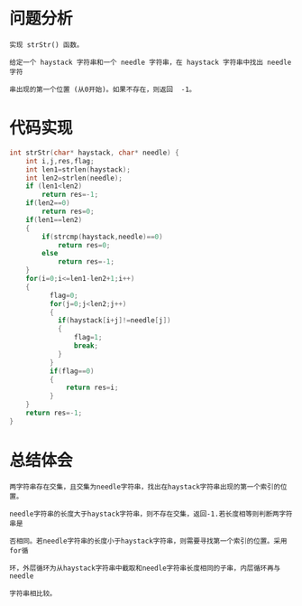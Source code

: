 # 问题分析 #    
    实现 strStr() 函数。

    给定一个 haystack 字符串和一个 needle 字符串，在 haystack 字符串中找出 needle 字符

    串出现的第一个位置 (从0开始)。如果不存在，则返回  -1。
    
# 代码实现 #
```C
int strStr(char* haystack, char* needle) {
    int i,j,res,flag;
    int len1=strlen(haystack);
    int len2=strlen(needle);
    if (len1<len2)
        return res=-1;
    if(len2==0)
        return res=0;
    if(len1==len2)
    {
        if(strcmp(haystack,needle)==0)
            return res=0;
        else
            return res=-1;
    }
    for(i=0;i<=len1-len2+1;i++)
    {
          flag=0;
          for(j=0;j<len2;j++)
          {
            if(haystack[i+j]!=needle[j])
            {
                flag=1;
                break;
            }  
          }
          if(flag==0)
          {
              return res=i;
          }     
    }
    return res=-1;    
}
```
# 总结体会 #
    两字符串存在交集，且交集为needle字符串，找出在haystack字符串出现的第一个索引的位置。

    needle字符串的长度大于haystack字符串，则不存在交集，返回-1.若长度相等则判断两字符串是

    否相同。若needle字符串的长度小于haystack字符串，则需要寻找第一个索引的位置。采用for循

    环，外层循环为从haystack字符串中截取和needle字符串长度相同的子串，内层循环再与needle

    字符串相比较。
